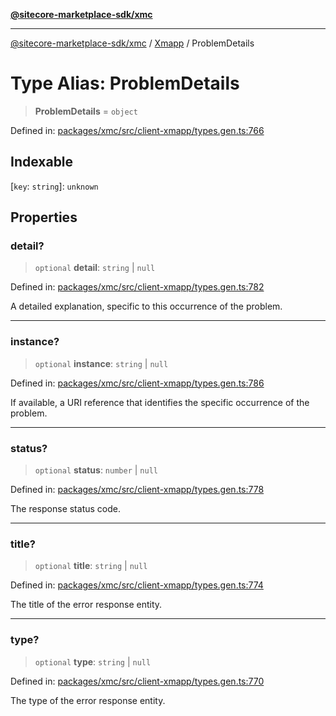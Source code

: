 [**@sitecore-marketplace-sdk/xmc**](../../../../README.md)

***

[@sitecore-marketplace-sdk/xmc](../../../../README.md) / [Xmapp](../README.md) / ProblemDetails

# Type Alias: ProblemDetails

> **ProblemDetails** = `object`

Defined in: [packages/xmc/src/client-xmapp/types.gen.ts:766](https://github.com/Sitecore/marketplace-sdk/blob/e3ec55ede335ad59ac5875d32f0d68c50e7bc899/packages/xmc/src/client-xmapp/types.gen.ts#L766)

## Indexable

\[`key`: `string`\]: `unknown`

## Properties

### detail?

> `optional` **detail**: `string` \| `null`

Defined in: [packages/xmc/src/client-xmapp/types.gen.ts:782](https://github.com/Sitecore/marketplace-sdk/blob/e3ec55ede335ad59ac5875d32f0d68c50e7bc899/packages/xmc/src/client-xmapp/types.gen.ts#L782)

A detailed explanation, specific to this occurrence of the problem.

***

### instance?

> `optional` **instance**: `string` \| `null`

Defined in: [packages/xmc/src/client-xmapp/types.gen.ts:786](https://github.com/Sitecore/marketplace-sdk/blob/e3ec55ede335ad59ac5875d32f0d68c50e7bc899/packages/xmc/src/client-xmapp/types.gen.ts#L786)

If available, a URI reference that identifies the specific occurrence of the problem.

***

### status?

> `optional` **status**: `number` \| `null`

Defined in: [packages/xmc/src/client-xmapp/types.gen.ts:778](https://github.com/Sitecore/marketplace-sdk/blob/e3ec55ede335ad59ac5875d32f0d68c50e7bc899/packages/xmc/src/client-xmapp/types.gen.ts#L778)

The response status code.

***

### title?

> `optional` **title**: `string` \| `null`

Defined in: [packages/xmc/src/client-xmapp/types.gen.ts:774](https://github.com/Sitecore/marketplace-sdk/blob/e3ec55ede335ad59ac5875d32f0d68c50e7bc899/packages/xmc/src/client-xmapp/types.gen.ts#L774)

The title of the error response entity.

***

### type?

> `optional` **type**: `string` \| `null`

Defined in: [packages/xmc/src/client-xmapp/types.gen.ts:770](https://github.com/Sitecore/marketplace-sdk/blob/e3ec55ede335ad59ac5875d32f0d68c50e7bc899/packages/xmc/src/client-xmapp/types.gen.ts#L770)

The type of the error response entity.
